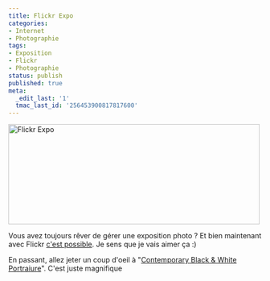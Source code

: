 ```yaml
---
title: Flickr Expo
categories:
- Internet
- Photographie
tags:
- Exposition
- Flickr
- Photographie
status: publish
published: true
meta:
  _edit_last: '1'
  tmac_last_id: '256453900817817600'
---
```

<img class="alignnone size-medium wp-image-1403" title="Flickr Expo" src="https://dlgjp9x71cipk.cloudfront.net/2009/09/flickrExpo-500x199.png" alt="Flickr Expo" width="500" height="199" />

Vous avez toujours rêver de gérer une exposition photo ? Et bien maintenant avec Flickr <a href="https://blog.flickr.net/fr/2009/09/14/expos-liberez-le-conservateur-qui-est-en-vous/">c'est possible</a>.
Je sens que je vais aimer ça :)

En passant, allez jeter un coup d'oeil à "<a href="https://www.flickr.com/photos/hog/galleries/72157621947333570/">Contemporary Black &amp; White Portraiure</a>". C'est juste magnifique
<div id="_mcePaste" style="overflow: hidden; position: absolute; left: -10000px; top: 141px; width: 1px; height: 1px;">
<div class="gl-meta-cols">
<h1 id="title_div72157621947333570">Contemporary Black &amp; White Portraiture</h1>
<h3>Une expo organisée par <a class="gallery-meta-nav-link gl-meta-owner" title="Phil Sharp." href="https://www.flickr.com/photos/hog/">Phil Sharp.</a> | <strong>17</strong> photos | <strong>1122</strong> vues  | <a class="gallery-meta-nav-link" href="https://www.flickr.com/photos/hog/galleries/72157621947333570/#gallery-comments"><strong>21</strong> commentaires</a></h3>
</div>
</div>
